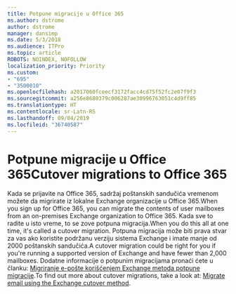 ```yaml
---
title: Potpune migracije u Office 365
ms.author: dstrome
author: dstrome
manager: dansimp
ms.date: 5/3/2018
ms.audience: ITPro
ms.topic: article
ROBOTS: NOINDEX, NOFOLLOW
localization_priority: Priority
ms.custom:
- "695"
- "3500010"
ms.openlocfilehash: a2017060fceecf3172facc4cd75f52fc2e07f9f3
ms.sourcegitcommit: a256e8680379c006287ae30996763051c4d9ff85
ms.translationtype: HT
ms.contentlocale: sr-Latn-RS
ms.lasthandoff: 09/04/2019
ms.locfileid: "36740587"
---
```

# <a name="cutover-migrations-to-office-365"></a><span data-ttu-id="75356-102">Potpune migracije u Office 365</span><span class="sxs-lookup"><span data-stu-id="75356-102">Cutover migrations to Office 365</span></span>

<span data-ttu-id="75356-103">Kada se prijavite na Office 365, sadržaj poštanskih sandučića vremenom možete da migrirate iz lokalne Exchange organizacije u Office 365.</span><span class="sxs-lookup"><span data-stu-id="75356-103">When you sign up for Office 365, you can migrate the contents of user mailboxes from an on-premises Exchange organization to Office 365.</span></span> <span data-ttu-id="75356-104">Kada sve to radite u isto vreme, to se zove potpuna migracija.</span><span class="sxs-lookup"><span data-stu-id="75356-104">When you do this all at one time, it's called a cutover migration.</span></span> <span data-ttu-id="75356-105">Potpuna migracija može biti prava stvar za vas ako koristite podržanu verziju sistema Exchange i imate manje od 2000 poštanskih sandučića.</span><span class="sxs-lookup"><span data-stu-id="75356-105">A cutover migration could be right for you if you're running a supported version of Exchange and have fewer than 2,000 mailboxes.</span></span> <span data-ttu-id="75356-106">Dodatne informacije o potpunim migracijama pronaći ćete u članku: [Migriranje e-pošte korišćenjem Exchange metoda potpune migracije](https://docs.microsoft.com/Exchange/mailbox-migration/cutover-migration-to-office-365).</span><span class="sxs-lookup"><span data-stu-id="75356-106">To find out more about cutover migrations, take a look at: [Migrate email using the Exchange cutover method](https://docs.microsoft.com/Exchange/mailbox-migration/cutover-migration-to-office-365).</span></span>
  